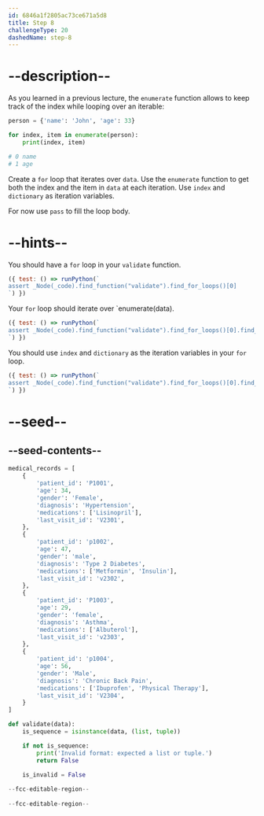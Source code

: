 ```yaml
---
id: 6846a1f2805ac73ce671a5d8
title: Step 8
challengeType: 20
dashedName: step-8
---
```


# --description--

As you learned in a previous lecture, the `enumerate` function allows to keep track of the index while looping over an iterable:

```py
person = {'name': 'John', 'age': 33}

for index, item in enumerate(person):
    print(index, item)

# 0 name
# 1 age
```

Create a `for` loop that iterates over `data`. Use the `enumerate` function to get both the index and the item in `data` at each iteration. Use `index` and `dictionary` as iteration variables.

For now use `pass` to fill the loop body.

# --hints--

You should have a `for` loop in your `validate` function.

```js
({ test: () => runPython(`
assert _Node(_code).find_function("validate").find_for_loops()[0]
`) })
```

Your `for` loop should iterate over `enumerate(data).

```js
({ test: () => runPython(`
assert _Node(_code).find_function("validate").find_for_loops()[0].find_for_iter().is_equivalent("enumerate(data)")
`) })
```

You should use `index` and `dictionary` as the iteration variables in your `for` loop.

```js
({ test: () => runPython(`
assert _Node(_code).find_function("validate").find_for_loops()[0].find_for_vars().is_equivalent("index, dictionary")
`) })
```

# --seed--

## --seed-contents--

```py
medical_records = [
    {
        'patient_id': 'P1001',
        'age': 34,
        'gender': 'Female',
        'diagnosis': 'Hypertension',
        'medications': ['Lisinopril'],
        'last_visit_id': 'V2301',
    },
    {
        'patient_id': 'p1002',
        'age': 47,
        'gender': 'male',
        'diagnosis': 'Type 2 Diabetes',
        'medications': ['Metformin', 'Insulin'],
        'last_visit_id': 'v2302',
    },
    {
        'patient_id': 'P1003',
        'age': 29,
        'gender': 'female',
        'diagnosis': 'Asthma',
        'medications': ['Albuterol'],
        'last_visit_id': 'v2303',
    },
    {
        'patient_id': 'p1004',
        'age': 56,
        'gender': 'Male',
        'diagnosis': 'Chronic Back Pain',
        'medications': ['Ibuprofen', 'Physical Therapy'],
        'last_visit_id': 'V2304',
    }
]

def validate(data):
    is_sequence = isinstance(data, (list, tuple))

    if not is_sequence:
        print('Invalid format: expected a list or tuple.')
        return False
        
    is_invalid = False

--fcc-editable-region--
    
--fcc-editable-region--
```
